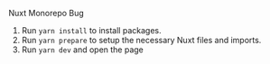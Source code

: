 Nuxt Monorepo Bug

1. Run `yarn install` to install packages.
2. Run `yarn prepare` to setup the necessary Nuxt files and imports.
3. Run `yarn dev` and open the page
